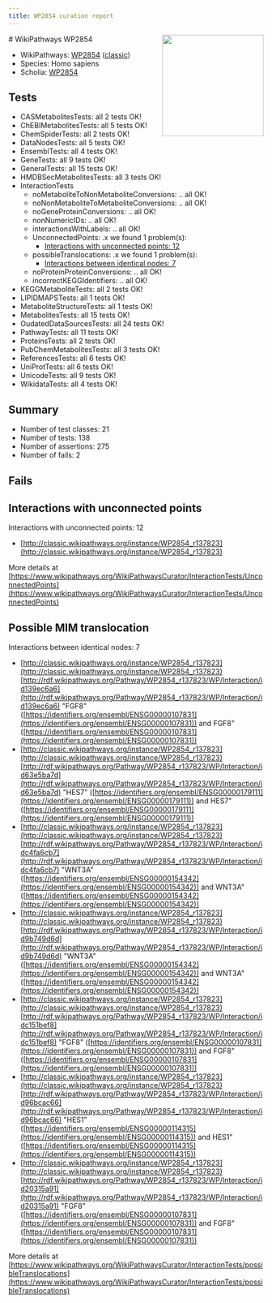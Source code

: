 ```yaml
---
title: WP2854 curation report
---
```


<img style="float: right; width: 200px" src="https://upload.wikimedia.org/wikipedia/commons/thumb/8/83/Wplogo_with_text_500.png/640px-Wplogo_with_text_500.png" />
# WikiPathways WP2854

* WikiPathways: [WP2854](https://wikipathways.org/pathways/WP2854) ([classic](https://classic.wikipathways.org/instance/WP2854))
* Species: Homo sapiens
* Scholia: [WP2854](https://scholia.toolforge.org/wikipathways/WP2854)
## Tests
* CASMetabolitesTests: all 2 tests OK!
* ChEBIMetabolitesTests: all 5 tests OK!
* ChemSpiderTests: all 2 tests OK!
* DataNodesTests: all 5 tests OK!
* EnsemblTests: all 4 tests OK!
* GeneTests: all 9 tests OK!
* GeneralTests: all 15 tests OK!
* HMDBSecMetabolitesTests: all 3 tests OK!
* InteractionTests
    * noMetaboliteToNonMetaboliteConversions: .. all OK!
    * noNonMetaboliteToMetaboliteConversions: .. all OK!
    * noGeneProteinConversions: .. all OK!
    * nonNumericIDs: .. all OK!
    * interactionsWithLabels: .. all OK!
    * UnconnectedPoints: .x we found 1 problem(s):
        * [Interactions with unconnected points: 12](#7f1d4079)
    * possibleTranslocations: .x we found 1 problem(s):
        * [Interactions between identical nodes: 7](#1c11820c)
    * noProteinProteinConversions: .. all OK!
    * incorrectKEGGIdentifiers: .. all OK!
* KEGGMetaboliteTests: all 2 tests OK!
* LIPIDMAPSTests: all 1 tests OK!
* MetaboliteStructureTests: all 1 tests OK!
* MetabolitesTests: all 15 tests OK!
* OudatedDataSourcesTests: all 24 tests OK!
* PathwayTests: all 11 tests OK!
* ProteinsTests: all 2 tests OK!
* PubChemMetabolitesTests: all 3 tests OK!
* ReferencesTests: all 6 tests OK!
* UniProtTests: all 6 tests OK!
* UnicodeTests: all 9 tests OK!
* WikidataTests: all 4 tests OK!


## Summary

* Number of test classes: 21
* Number of tests: 138
* Number of assertions: 275
* Number of fails: 2

## Fails

<a name="7f1d4079" />

## Interactions with unconnected points

Interactions with unconnected points: 12

* [http://classic.wikipathways.org/instance/WP2854_r137823](http://classic.wikipathways.org/instance/WP2854_r137823)


More details at [https://www.wikipathways.org/WikiPathwaysCurator/InteractionTests/UnconnectedPoints](https://www.wikipathways.org/WikiPathwaysCurator/InteractionTests/UnconnectedPoints)

<a name="1c11820c" />

## Possible MIM translocation

Interactions between identical nodes: 7

* [http://classic.wikipathways.org/instance/WP2854_r137823](http://classic.wikipathways.org/instance/WP2854_r137823) [http://rdf.wikipathways.org/Pathway/WP2854_r137823/WP/Interaction/id139ec6a6](http://rdf.wikipathways.org/Pathway/WP2854_r137823/WP/Interaction/id139ec6a6) "FGF8" ([https://identifiers.org/ensembl/ENSG00000107831](https://identifiers.org/ensembl/ENSG00000107831)) and 
FGF8" ([https://identifiers.org/ensembl/ENSG00000107831](https://identifiers.org/ensembl/ENSG00000107831))
* [http://classic.wikipathways.org/instance/WP2854_r137823](http://classic.wikipathways.org/instance/WP2854_r137823) [http://rdf.wikipathways.org/Pathway/WP2854_r137823/WP/Interaction/id63e5ba7d](http://rdf.wikipathways.org/Pathway/WP2854_r137823/WP/Interaction/id63e5ba7d) "HES7" ([https://identifiers.org/ensembl/ENSG00000179111](https://identifiers.org/ensembl/ENSG00000179111)) and 
HES7" ([https://identifiers.org/ensembl/ENSG00000179111](https://identifiers.org/ensembl/ENSG00000179111))
* [http://classic.wikipathways.org/instance/WP2854_r137823](http://classic.wikipathways.org/instance/WP2854_r137823) [http://rdf.wikipathways.org/Pathway/WP2854_r137823/WP/Interaction/idc4fa6cb7](http://rdf.wikipathways.org/Pathway/WP2854_r137823/WP/Interaction/idc4fa6cb7) "WNT3A" ([https://identifiers.org/ensembl/ENSG00000154342](https://identifiers.org/ensembl/ENSG00000154342)) and 
WNT3A" ([https://identifiers.org/ensembl/ENSG00000154342](https://identifiers.org/ensembl/ENSG00000154342))
* [http://classic.wikipathways.org/instance/WP2854_r137823](http://classic.wikipathways.org/instance/WP2854_r137823) [http://rdf.wikipathways.org/Pathway/WP2854_r137823/WP/Interaction/id9b749d6d](http://rdf.wikipathways.org/Pathway/WP2854_r137823/WP/Interaction/id9b749d6d) "WNT3A" ([https://identifiers.org/ensembl/ENSG00000154342](https://identifiers.org/ensembl/ENSG00000154342)) and 
WNT3A" ([https://identifiers.org/ensembl/ENSG00000154342](https://identifiers.org/ensembl/ENSG00000154342))
* [http://classic.wikipathways.org/instance/WP2854_r137823](http://classic.wikipathways.org/instance/WP2854_r137823) [http://rdf.wikipathways.org/Pathway/WP2854_r137823/WP/Interaction/idc151bef8](http://rdf.wikipathways.org/Pathway/WP2854_r137823/WP/Interaction/idc151bef8) "FGF8" ([https://identifiers.org/ensembl/ENSG00000107831](https://identifiers.org/ensembl/ENSG00000107831)) and 
FGF8" ([https://identifiers.org/ensembl/ENSG00000107831](https://identifiers.org/ensembl/ENSG00000107831))
* [http://classic.wikipathways.org/instance/WP2854_r137823](http://classic.wikipathways.org/instance/WP2854_r137823) [http://rdf.wikipathways.org/Pathway/WP2854_r137823/WP/Interaction/id96bcac66](http://rdf.wikipathways.org/Pathway/WP2854_r137823/WP/Interaction/id96bcac66) "HES1" ([https://identifiers.org/ensembl/ENSG00000114315](https://identifiers.org/ensembl/ENSG00000114315)) and 
HES1" ([https://identifiers.org/ensembl/ENSG00000114315](https://identifiers.org/ensembl/ENSG00000114315))
* [http://classic.wikipathways.org/instance/WP2854_r137823](http://classic.wikipathways.org/instance/WP2854_r137823) [http://rdf.wikipathways.org/Pathway/WP2854_r137823/WP/Interaction/id20315a91](http://rdf.wikipathways.org/Pathway/WP2854_r137823/WP/Interaction/id20315a91) "FGF8" ([https://identifiers.org/ensembl/ENSG00000107831](https://identifiers.org/ensembl/ENSG00000107831)) and 
FGF8" ([https://identifiers.org/ensembl/ENSG00000107831](https://identifiers.org/ensembl/ENSG00000107831))


More details at [https://www.wikipathways.org/WikiPathwaysCurator/InteractionTests/possibleTranslocations](https://www.wikipathways.org/WikiPathwaysCurator/InteractionTests/possibleTranslocations)

